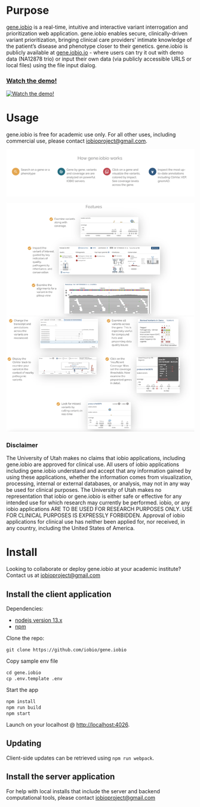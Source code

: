 # Purpose 
[gene.iobio](https://gene.iobio) is a real-time, intuitive and interactive variant interrogation and prioritization web application. gene.iobio enables secure, clinically-driven variant prioritization, bringing clinical care providers’ intimate knowledge of the patient’s disease and phenotype closer to their genetics.  gene.iobio is publicly available at [gene.iobio.io](https://gene.iobio) - where users can try it out with demo data (NA12878 trio) or input their own data (via publicly accessible URLS or local files) using the file input dialog.

### [Watch the demo!](https://www.youtube.com/watch?v=K7JLbCv2LcA)
[![Watch the demo!](https://i.imgur.com/uQBE8MQ.png)](https://www.youtube.com/watch?v=K7JLbCv2LcA)

# Usage
gene.iobio is free for academic use only. For all other uses, including commercial use, please contact iobioproject@gmail.com. 

 ![How it works](./client/assets/images/github/how-it-works.png)

 ![Features](./client/assets/images/github/features.png)

### Disclaimer
The University of Utah makes no claims that iobio applications, including gene.iobio are approved for clinical use. All users of iobio applications including gene.iobio understand and accept that any information gained by using these applications, whether the information comes from visualization, processing, internal or external databases, or analysis, may not in any way be used for clinical purposes. The University of Utah makes no representation that iobio or gene.iobio is either safe or effective for any intended use for which research may currently be performed. iobio, or any iobio applications ARE TO BE USED FOR RESEARCH PURPOSES ONLY. USE FOR CLINICAL PURPOSES IS EXPRESSLY FORBIDDEN. Approval of iobio applications for clinical use has neither been applied for, nor received, in any country, including the United States of America.

# Install
Looking to collaborate or deploy gene.iobio at your academic institute? Contact us at iobioproject@gmail.com

## Install the client application

Dependencies:
- [nodejs version 13.x](https://nodejs.org/en/download/releases/) 
- [npm](https://docs.npmjs.com/downloading-and-installing-node-js-and-npm/)

Clone the repo:
```
git clone https://github.com/iobio/gene.iobio
```

Copy sample env file
```
cd gene.iobio
cp .env.template .env
```

Start the app
```
npm install
npm run build
npm start
```

Launch on your localhost
@ [http://localhost:4026](http://localhost:4026).

## Updating
Client-side updates can be retrieved using `npm run webpack`.

## Install the server application
For help with local installs that include the server and backend computational tools, please contact iobioproject@gmail.com
